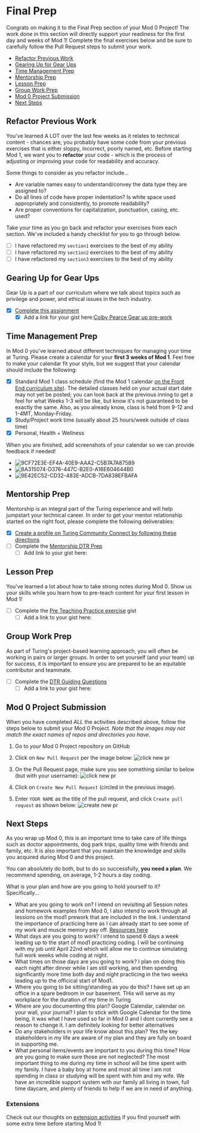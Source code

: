 # Final Prep

Congrats on making it to the Final Prep section of your Mod 0 Project! The work done in this section will directly support your readiness for the first day and weeks of Mod 1! Complete the final exercises below and be sure to carefully follow the Pull Request steps to submit your work.

- [Refactor Previous Work](#refactor-previous-work)
- [Gearing Up for Gear Ups](#gearing-up-for-gear-ups)
- [Time Management Prep](#time-management-prep)
- [Mentorship Prep](#mentorship-prep)
- [Lesson Prep](#lesson-prep)
- [Group Work Prep](#group-work-prep)
- [Mod 0 Project Submission](#mod-0-project-submission)
- [Next Steps](#next-steps)

## Refactor Previous Work

You've learned A LOT over the last few weeks as it relates to technical content - chances are, you probably have some code from your previous exercises that is either sloppy, incorrect, poorly named, etc. Before starting Mod 1, we want you to **refactor** your code - which is the process of adjusting or improving your code for readability and accuracy. 

Some things to consider as you refactor include...

- Are variable names easy to understand/convey the data type they are assigned to?
- Do all lines of code have proper indentation? Is white space used appropriately and consistently, to promote readability?
- Are proper conventions for capitalization, punctuation, casing, etc. used?

Take your time as you go back and refactor your exercises from each section. We've included a handy checklist for you to go through below.

- [ ] I have refactored my `section1` exercises to the best of my ability
- [ ] I have refactored my `section2` exercises to the best of my ability
- [ ] I have refactored my `section3` exercises to the best of my ability

## Gearing Up for Gear Ups

Gear Up is a part of our curriculum where we talk about topics such as privilege and power, and ethical issues in the tech industry. 

- [x] [Complete this assignment](https://github.com/turingschool/gear-up/blob/main/m0/Intro.To.GearUp.md)
  - [x] Add a link for your gist here:[Colby Pearce Gear up pre-work](https://gist.github.com/Crpearce/92834405d937d1f057141c727f3502e4)

## Time Management Prep

In Mod 0 you've learned about different techniques for managing your time at Turing. Please create a calendar for your **first 3 weeks of Mod 1**. Feel free to make your calendar fit your style, but we suggest that your calendar should include the following:

- [x] Standard Mod 1 class schedule (find the Mod 1 calendar [on the Front End curriculum site](https://frontend.turing.edu/)). The detailed classes held on your actual start date may not yet be posted; you can look back at the previous inning to get a feel for what Weeks 1-3 will be like, but know it's not guaranteed to be exactly the same. Also, as you already know, class is held from 9-12 and 1-4MT, Monday-Friday.
- [x] Study/Project work time (usually about 25 hours/week outside of class time)
- [x] Personal, Health + Wellness

When you are finished, add screenshots of your calendar so we can provide feedback if needed!
- ![9CF72E3E-EF4A-40E9-AAA2-C5B7A7A87589](https://user-images.githubusercontent.com/101376200/160960751-de00dac7-7b4f-461b-9bde-65fb001be506.jpeg)
- ![8A315074-D376-447C-B2E0-A16E604644B0](https://user-images.githubusercontent.com/101376200/160960769-2ac3690d-6587-4498-bab7-9e3cb19e3d4c.jpeg)
- ![9E42EC52-CD32-483E-ADCB-7DA838EFBAFA](https://user-images.githubusercontent.com/101376200/160960792-017473d4-c335-41bb-a758-bdb33171d77a.jpeg)

## Mentorship Prep

Mentorship is an integral part of the Turing experience and will help jumpstart your technical career. In order to get your mentor relationship started on the right foot, please complete the following deliverables:

- [x] [Create a profile on Turing Community Connect by following these directions](https://docs.google.com/document/d/1vpyKGu92l1HGkJzULNcyyE72946f4QO1DhQgIz3v1E0/edit?usp=sharing)
- [ ] Complete the [Mentorship DTR Prep](https://gist.github.com/ericweissman/51965bdcbf42970d43d817818bfaef3c)
  - [ ] Add link to your gist here: 

## Lesson Prep

You've learned a lot about how to take strong notes during Mod 0. Show us your skills while you learn how to pre-teach content for your first lesson in Mod 1!

- [ ] Complete the [Pre Teaching Practice exercise](https://gist.github.com/ericweissman/0036e8fe272c02bd6d4bb14f42fd2f79) gist
  - [ ] Add a link to your gist here:

## Group Work Prep

As part of Turing's project-based learning approach, you will often be working in pairs or larger groups. In order to set yourself (and your team) up for success, it is important to ensure you are prepared to be an equitable contributor and teammate.

- [ ] Complete the [DTR Guiding Questions](https://gist.github.com/ericweissman/c56f3a98cdce761808c21d498a52f5c6)
  - [ ] Add a link to your gist here: 

## Mod 0 Project Submission

When you have completed *ALL* the activities described above, follow the steps below to submit your Mod 0 Project. _Note that the images may not match the exact names of repos and directories you have._

1. Go to *your* Mod 0 Project repository on GitHub
2. Click on `New Pull Request` per the image below:
  ![click new pr](/images/fe_s1.png)

3. On the Pull Request page, make sure you see something similar to below (but with your username):
  ![click new pr](/images/fe_s2.png)

4. Click on `Create New Pull Request` (circled in the previous image).
5. Enter `YOUR NAME` as the title of the pull request, and click `Create pull request` as shown below:
  ![create new pr](/images/fe_s3.png)

## Next Steps

As you wrap up Mod 0, this is an important time to take care of life things such as doctor appointments, dog park trips, quality time with friends and family, etc. It is also important that you maintain the knowledge and skills you acquired during Mod 0 and this project.

You can absolutely do both, but to do so successfully, **you need a plan**. We recommend spending, on average, 1-2 hours a day coding.

What is your plan and how are you going to hold yourself to it? Specifically...

- What are you going to work on? I intend on revisiting all Session notes and homework examples from Mod 0, I also intend to work through all lessions on the mod1 prework that are included in the link.  I understand the importance of practicing here as I can already start to see some of my work and muscle memory pay off. [Resources here](https://github.com/turingschool-examples/fe-m1-practice)
- What days are you going to work? i intend to spend 6 days a week leading up to the start of mod1 practicing coding.  I will be continuing with my job until April 22nd which will allow me to continue simulating full work weeks while coding at night. 
- What times on those days are you going to work? I plan on doing this each night after dinner while I am still working, and then spending significantly more time both day and night practicing in the two weeks leading up to the officical start of Mod1.
- Where you going to be sitting/standing as you do this? I have set up an office in a spare bedroom in our basement.  THis will serve as my workplace for the duration of my time in Turing
- Where are you documenting this plan? Google Calendar, calendar on your wall, your journal? I plan to stick with Google Calendar for the time being, it was what I have used so far in Mod 0 and I dont currently see a reason to change it.  I am definitely looking for better alternatives 
- Do any stakeholders in your life know about this plan? Yes the key stakeholders in my life are aware of my plan and they are fully on board in supporting me.
- What personal items/events are important to you during this time? How are you going to make sure those are not neglected? The most important thing to me during my time in school will be time spent with my family.  I have a baby boy at home and most all time I am not spending in class or studying will be spent with him and my wife.  We have an incredible support system with our family all living in town, full time daycare, and plenty of friends to help if we are in need of anything.

### Extensions

Check out our thoughts on [extension activities](https://mod0.turing.io/project/extensions) if you find yourself with some extra time before starting Mod 1!
